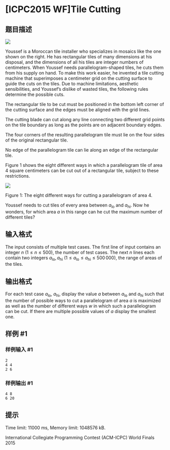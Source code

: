 # [ICPC2015 WF]Tile Cutting

## 题目描述

![](https://cdn.luogu.com.cn/upload/image_hosting/f8fpcjx7.png) 

Youssef is a Moroccan tile installer who specializes in mosaics like the one shown on the right. He has rectangular tiles of many dimensions at his disposal, and the dimensions of all his tiles are integer numbers of centimeters. When Youssef needs parallelogram-shaped tiles, he cuts them from his supply on hand. To make this work easier, he invented a tile cutting machine that superimposes a centimeter grid on the cutting surface to guide the cuts on the tiles. Due to machine limitations, aesthetic sensibilities, and Youssef’s dislike of wasted tiles, the following rules determine the possible cuts. 

The rectangular tile to be cut must be positioned in the bottom left corner of the cutting surface and the edges must be aligned with the grid lines.

The cutting blade can cut along any line connecting two different grid points on the tile boundary as long as the points are on adjacent boundary edges.

The four corners of the resulting parallelogram tile must lie on the four sides of the original rectangular tile.

No edge of the parallelogram tile can lie along an edge of the rectangular tile.

Figure 1 shows the eight different ways in which a parallelogram tile of area $4$ square centimeters can be cut out of a rectangular tile, subject to these restrictions.

![](https://cdn.luogu.com.cn/upload/image_hosting/figekxdx.png)

   Figure 1: The eight different ways for cutting a parallelogram of area 4. 

Youssef needs to cut tiles of every area between $a_{\text {lo}}$ and $a_{\text {hi}}$. Now he wonders, for which area $a$ in this range can he cut the maximum number of different tiles?

## 输入格式

The input consists of multiple test cases. The first line of input contains an integer $n$ ($1 \le n \le 500$), the number of test cases. The next $n$ lines each contain two integers $a_{\text {lo}}, a_{\text {hi}}$ ($1 \le a_{\text {lo}} \le a_{\text {hi}} \le 500\, 000$), the range of areas of the tiles.

## 输出格式

For each test case $a_{\text {lo}}$, $a_{\text {hi}}$, display the value $a$ between $a_{\text {lo}}$ and $a_{\text {hi}}$ such that the number of possible ways to cut a parallelogram of area $a$ is maximized as well as the number of different ways $w$ in which such a parallelogram can be cut. If there are multiple possible values of $a$ display the smallest one.

## 样例 #1

### 样例输入 #1
```
2
4 4
2 6
```

### 样例输出 #1

```
4 8
6 20
```

## 提示

Time limit: 11000 ms, Memory limit: 1048576 kB. 

 International Collegiate Programming Contest (ACM-ICPC) World Finals 2015
